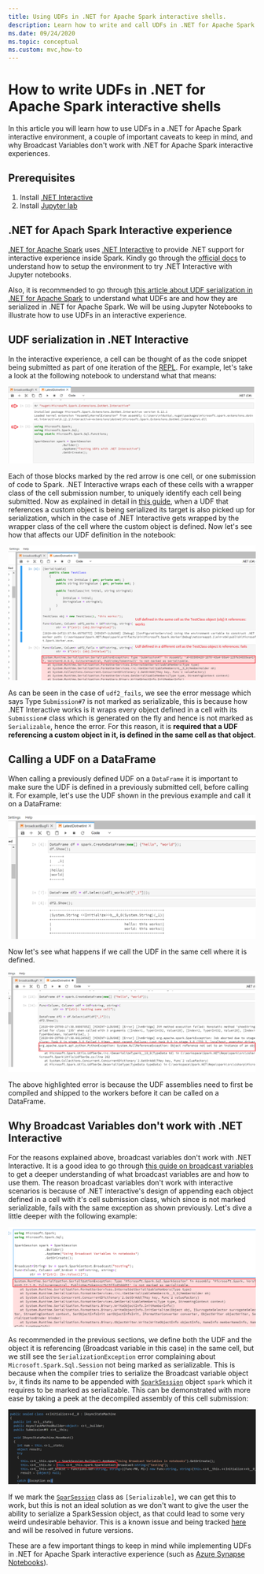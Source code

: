 ```yaml
---
title: Using UDFs in .NET for Apache Spark interactive shells.
description: Learn how to write and call UDFs in .NET for Apache Spark interactive shells.
ms.date: 09/24/2020
ms.topic: conceptual
ms.custom: mvc,how-to
---
```


# How to write UDFs in .NET for Apache Spark interactive shells

In this article you will learn how to use UDFs in a .NET for Apache Spark interactive environment, a couple of important caveats to keep in mind, and why Broadcast Variables don't work with .NET for Apache Spark interactive experiences.

## Prerequisites

1. Install [.NET Interactive](https://github.com/dotnet/interactive)
2. Install [Jupyter lab](https://jupyter.org/)

## .NET for Apach Spark Interactive experience

[.NET for Apache Spark](https://github.com/dotnet/spark) uses [.NET Interactive](https://devblogs.microsoft.com/dotnet/net-interactive-is-here-net-notebooks-preview-2/) to provide .NET support for interactive experience inside Spark. Kindly go through the [official docs](https://github.com/dotnet/interactive) to understand how to setup the environment to try .NET Interactive with Jupyter notebooks.

Also, it is recommended to go through [this article about UDF serialization in .NET for Apache Spark](udf-guide.md) to understand what UDFs are and how they are serialized in .NET for Apache Spark.
We will be using Jupyter Notebooks to illustrate how to use UDFs in an interactive experience.

## UDF serialization in .NET Interactive

In the interactive experience, a cell can be thought of as the code snippet being submitted as part of one iteration of the [REPL](https://en.wikipedia.org/wiki/Read%E2%80%93eval%E2%80%93print_loop). For example, let's take a look at the following notebook to understand what that means:

![Jupyter Notebook cells](./media/dotnet-interactive/dotnet-interactive-cells.png)

Each of those blocks marked by the red arrow is one cell, or one submission of code to Spark. .NET Interactive wraps each of these cells with a wrapper class of the cell submission number, to uniquely identify each cell being submitted. Now as explained in detail in [this guide](udf-guide.md), when a UDF that references a custom object is being serialized its target is also picked up for serialization, which in the case of .NET Interactive gets wrapped by the wrapper class of the cell where the custom object is defined.
Now let's see how that affects our UDF definition in the notebook:

![UDF serialization error](./media/dotnet-interactive/udf-serialization-error.png)

As can be seen in the case of `udf2_fails`, we see the error message which says Type `Submission#7` is not marked as serializable, this is because how .NET Interactive works is it wraps every object defined in a cell with its `Submission#` class which is generated on the fly and hence is not marked as `Serializable`, hence the error.
For this reason, it is **required that a UDF referencing a custom object in it, is defined in the same cell as that object**.

## Calling a UDF on a DataFrame

When calling a previously defined UDF on a `DataFrame` it is important to make sure the UDF is defined in a previously submitted cell, before calling it.
For example, let's use the UDF shown in the previous example and call it on a DataFrame:

![working UDF call](./media/dotnet-interactive/udf_works.png)

Now let's see what happens if we call the UDF in the same cell where it is defined.

![failing UDF call](./media/dotnet-interactive/udf_fails.png)

The above highlighted error is because the UDF assemblies need to first be compiled and shipped to the workers before it can be called on a DataFrame.

## Why Broadcast Variables don't work with .NET Interactive

For the reasons explained above, broadcast variables don't work with .NET Interactive. It is a good idea to go through [this guide on broadcast variables](broadcast-guide.md) to get a deeper understanding of what broadcast variables are and how to use them. The reason broadcast variables don't work with interactive scenarios is because of .NET interactive's design of appending each object defined in a cell with it's cell submission class, which since is not marked serializable, fails with the same exception as shown previously.
Let's dive a little deeper with the following example:

![Broadcast Variables fail](./media/dotnet-interactive/broadcast-fails.png)

As recommended in the previous sections, we define both the UDF and the object it is referencing (Broadcast variable in this case) in the same cell, but we still see the `SerializationException` error complaining about `Microsoft.Spark.Sql.Session` not being marked as serializable. This is because when the compiler tries to serialize the Broadcast variable object `bv`, it finds its name to be appended with [`SparkSession`](https://github.com/dotnet/spark/blob/master/src/csharp/Microsoft.Spark/Sql/SparkSession.cs#L20) object `spark` which it requires to be marked as serializable. This can be demonstrated with more ease by taking a peek at the decompiled assembly of this cell submission:

![Decompiled Assembly code](./media/dotnet-interactive/decompiledAssembly.png)

If we mark the [`SparSession`](https://github.com/dotnet/spark/blob/master/src/csharp/Microsoft.Spark/Sql/SparkSession.cs#L20) class as `[Serializable]`, we can get this to work, but this is not an ideal solution as we don't want to give the user the ability to serialize a SparkSession object, as that could lead to some very weird undesirable behavior. This is a known issue and being tracked [here](https://github.com/dotnet/spark/issues/619) and will be resolved in future versions.

These are a few important things to keep in mind while implementing UDFs in .NET for Apache Spark interactive experience (such as [Azure Synapse Notebooks](https://docs.microsoft.com/azure/synapse-analytics/spark/apache-spark-development-using-notebooks)).
